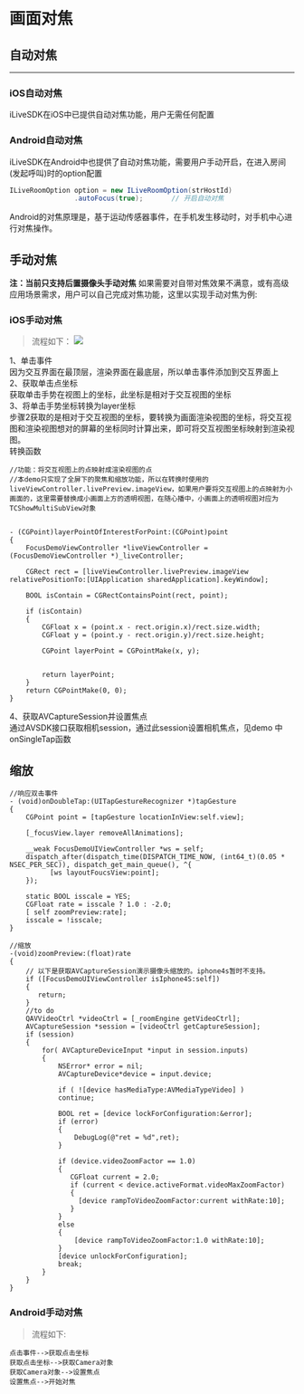 # 画面对焦

## 自动对焦
------
### iOS自动对焦
iLiveSDK在iOS中已提供自动对焦功能，用户无需任何配置
### Android自动对焦
iLiveSDK在Android中也提供了自动对焦功能，需要用户手动开启，在进入房间(发起呼叫)时的option配置
```java
ILiveRoomOption option = new ILiveRoomOption(strHostId)
                .autoFocus(true);       // 开启自动对焦
```
Android的对焦原理是，基于运动传感器事件，在手机发生移动时，对手机中心进行对焦操作。

## 手动对焦
**注：当前只支持后置摄像头手动对焦**
如果需要对自带对焦效果不满意，或有高级应用场景需求，用户可以自己完成对焦功能，这里以实现手动对焦为例:

### iOS手动对焦
> 流程如下：
![](http://img.blog.csdn.net/20160921185424943)

1、单击事件<br/>
因为交互界面在最顶层，渲染界面在最底层，所以单击事件添加到交互界面上<br/>
2、获取单击点坐标<br/>
获取单击手势在视图上的坐标，此坐标是相对于交互视图的坐标<br/>
3、将单击手势坐标转换为layer坐标<br/>
步骤2获取的是相对于交互视图的坐标，要转换为画面渲染视图的坐标，将交互视图和渲染视图想对的屏幕的坐标同时计算出来，即可将交互视图坐标映射到渲染视图。<br/>
转换函数
```
//功能：将交互视图上的点映射成渲染视图的点
//本demo只实现了全屏下的聚焦和缩放功能，所以在转换时使用的liveViewController.livePreview.imageView，如果用户要将交互视图上的点映射为小画面的，这里需要替换成小画面上方的透明视图，在随心播中，小画面上的透明视图对应为TCShowMultiSubView对象


- (CGPoint)layerPointOfInterestForPoint:(CGPoint)point
{
    FocusDemoViewController *liveViewController = (FocusDemoViewController *)_liveController;

    CGRect rect = [liveViewController.livePreview.imageView relativePositionTo:[UIApplication sharedApplication].keyWindow];

    BOOL isContain = CGRectContainsPoint(rect, point);

    if (isContain)
    {
        CGFloat x = (point.x - rect.origin.x)/rect.size.width;
        CGFloat y = (point.y - rect.origin.y)/rect.size.height;

        CGPoint layerPoint = CGPointMake(x, y);


        return layerPoint;
    }
    return CGPointMake(0, 0);
}
```

4、获取AVCaptureSession并设置焦点<br/>
通过AVSDK接口获取相机session，通过此session设置相机焦点，见demo 中onSingleTap函数<br/>

## 缩放 ##

```
//响应双击事件
- (void)onDoubleTap:(UITapGestureRecognizer *)tapGesture
{
    CGPoint point = [tapGesture locationInView:self.view];

    [_focusView.layer removeAllAnimations];

    __weak FocusDemoUIViewController *ws = self;
    dispatch_after(dispatch_time(DISPATCH_TIME_NOW, (int64_t)(0.05 * NSEC_PER_SEC)), dispatch_get_main_queue(), ^{
          [ws layoutFoucsView:point];
    });

    static BOOL isscale = YES;
    CGFloat rate = isscale ? 1.0 : -2.0;
    [ self zoomPreview:rate];
    isscale = !isscale;
}
```

```
//缩放
-(void)zoomPreview:(float)rate
{
    // 以下是获取AVCaptureSession演示摄像头缩放的。iphone4s暂时不支持。
    if ([FocusDemoUIViewController isIphone4S:self])
    {
       return;
    }
    //to do
    QAVVideoCtrl *videoCtrl = [_roomEngine getVideoCtrl];
    AVCaptureSession *session = [videoCtrl getCaptureSession];
    if (session)
    {
        for( AVCaptureDeviceInput *input in session.inputs)
        {
            NSError* error = nil;
            AVCaptureDevice*device = input.device;

            if ( ![device hasMediaType:AVMediaTypeVideo] )
            continue;

            BOOL ret = [device lockForConfiguration:&error];
            if (error)
            {
                DebugLog(@"ret = %d",ret);
            }

            if (device.videoZoomFactor == 1.0)
            {
               CGFloat current = 2.0;
               if (current < device.activeFormat.videoMaxZoomFactor)
               {
                 [device rampToVideoZoomFactor:current withRate:10];
               }
            }
            else
            {
                [device rampToVideoZoomFactor:1.0 withRate:10];
            }
            [device unlockForConfiguration];
            break;
        }
    }
}
```

### Android手动对焦
>流程如下:

```graphLR
点击事件-->获取点击坐标
获取点击坐标-->获取Camera对象
获取Camera对象-->设置焦点
设置焦点-->开始对焦
```

